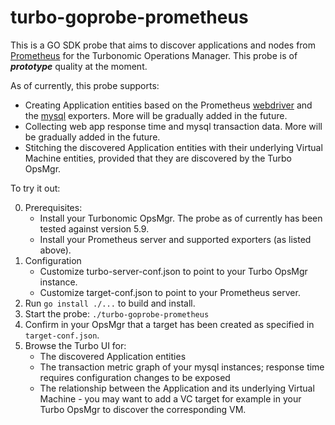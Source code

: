 # turbo-goprobe-prometheus

This is a GO SDK probe that aims to discover applications and nodes from [Prometheus](https://prometheus.io/) for the
Turbonomic Operations Manager.  This probe is of **_prototype_** quality at the moment.

As of currently, this probe supports:
* Creating Application entities based on the Prometheus [webdriver](https://github.com/mattbostock/webdriver_exporter)
and the [mysql](https://github.com/prometheus/mysqld_exporter) exporters.  More will be gradually added in the future.
* Collecting web app response time and mysql transaction data.  More will be gradually added in the future.
* Stitching the discovered Application entities with their underlying Virtual Machine entities, provided that they are
discovered by the Turbo OpsMgr.

To try it out:

0. Prerequisites:
   * Install your Turbonomic OpsMgr.  The probe as of currently has been tested against version 5.9.
   * Install your Prometheus server and supported exporters (as listed above).
1. Configuration
   * Customize turbo-server-conf.json to point to your Turbo OpsMgr instance.
   * Customize target-conf.json to point to your Prometheus server.
2. Run `go install ./...` to build and install.
3. Start the probe: `./turbo-goprobe-prometheus`
4. Confirm in your OpsMgr that a target has been created as specified in `target-conf.json`.
5. Browse the Turbo UI for:
   * The discovered Application entities
   * The transaction metric graph of your mysql instances; response time requires configuration changes to be exposed
   * The relationship between the Application and its underlying Virtual Machine - you may want to add a VC target for
  example in your Turbo OpsMgr to discover the corresponding VM.
